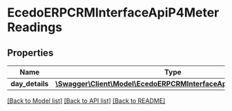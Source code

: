# EcedoERPCRMInterfaceApiP4MeterReadings

## Properties
Name | Type | Description | Notes
------------ | ------------- | ------------- | -------------
**day_details** | [**\Swagger\Client\Model\EcedoERPCRMInterfaceApiP4MeterReading[]**](EcedoERPCRMInterfaceApiP4MeterReading.md) |  | [optional] 

[[Back to Model list]](../README.md#documentation-for-models) [[Back to API list]](../README.md#documentation-for-api-endpoints) [[Back to README]](../README.md)


